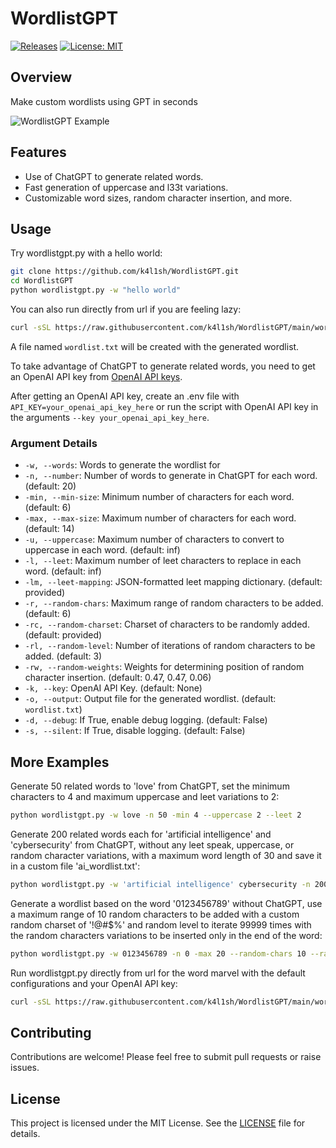 
# WordlistGPT

[![Releases](https://img.shields.io/github/release/k4l1sh/WordlistGPT.svg)](https://github.com/k4l1sh/WordlistGPT/releases)
[![License: MIT](https://img.shields.io/badge/License-MIT-yellow.svg)](https://opensource.org/licenses/MIT)

## Overview

Make custom wordlists using GPT in seconds

![WordlistGPT Example](https://i.imgur.com/Cs50k52.png)

## Features
- Use of ChatGPT to generate related words.
- Fast generation of uppercase and l33t variations.
- Customizable word sizes, random character insertion, and more.

## Usage
Try wordlistgpt.py with a hello world:
```bash
git clone https://github.com/k4l1sh/WordlistGPT.git
cd WordlistGPT
python wordlistgpt.py -w "hello world"
```

You can also run directly from url if you are feeling lazy:
```bash
curl -sSL https://raw.githubusercontent.com/k4l1sh/WordlistGPT/main/wordlistgpt.py | python - -w "hello world"
```
A file named `wordlist.txt` will be created with the generated wordlist.

To take advantage of ChatGPT to generate related words, you need to get an OpenAI API key from [OpenAI API keys](https://platform.openai.com/account/api-keys).

After getting an OpenAI API key, create an .env file with `API_KEY=your_openai_api_key_here` or run the script with OpenAI API key in the arguments `--key your_openai_api_key_here`.

### Argument Details
- `-w, --words`: Words to generate the wordlist for
- `-n, --number`: Number of words to generate in ChatGPT for each word. (default: 20)
- `-min, --min-size`: Minimum number of characters for each word. (default: 6)
- `-max, --max-size`: Maximum number of characters for each word. (default: 14)
- `-u, --uppercase`: Maximum number of characters to convert to uppercase in each word. (default: inf)
- `-l, --leet`: Maximum number of leet characters to replace in each word. (default: inf)
- `-lm, --leet-mapping`: JSON-formatted leet mapping dictionary. (default: provided)
- `-r, --random-chars`: Maximum range of random characters to be added. (default: 6)
- `-rc, --random-charset`: Charset of characters to be randomly added. (default: provided)
- `-rl, --random-level`: Number of iterations of random characters to be added. (default: 3)
- `-rw, --random-weights`: Weights for determining position of random character insertion. (default: 0.47, 0.47, 0.06)
- `-k, --key`: OpenAI API Key. (default: None)
- `-o, --output`: Output file for the generated wordlist. (default: `wordlist.txt`)
- `-d, --debug`: If True, enable debug logging. (default: False)
- `-s, --silent`: If True, disable logging. (default: False)

## More Examples

Generate 50 related words to 'love' from ChatGPT, set the minimum characters to 4 and maximum uppercase and leet variations to 2:
```bash
python wordlistgpt.py -w love -n 50 -min 4 --uppercase 2 --leet 2
```

Generate 200 related words each for 'artificial intelligence' and 'cybersecurity' from ChatGPT, without any leet speak, uppercase, or random character variations, with a maximum word length of 30 and save it in a custom file 'ai_wordlist.txt':
```bash
python wordlistgpt.py -w 'artificial intelligence' cybersecurity -n 200 -max 30 -u 0 -l 0 -r 0 -o ai_wordlist.txt
```

Generate a wordlist based on the word '0123456789' without ChatGPT, use a maximum range of 10 random characters to be added with a custom random charset of '!@#$%' and random level to iterate 99999 times with the random characters variations to be inserted only in the end of the word:
```bash
python wordlistgpt.py -w 0123456789 -n 0 -max 20 --random-chars 10 --random-charset '!@#$%' --random-level 99999 --random-weights 0 1 0
```

Run wordlistgpt.py directly from url for the word marvel with the default configurations and your OpenAI API key:
```bash
curl -sSL https://raw.githubusercontent.com/k4l1sh/WordlistGPT/main/wordlistgpt.py | python3 - -w marvel -k your_openai_api_key_here
```

## Contributing
Contributions are welcome! Please feel free to submit pull requests or raise issues.

## License

This project is licensed under the MIT License. See the [LICENSE](LICENSE) file for details.
